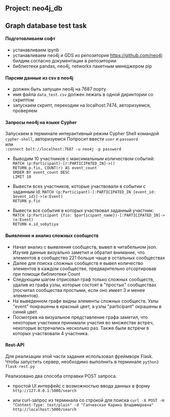 ## Project: neo4j_db

## Graph database test task

#### Подготовливаем софт

- устанавливаем ipynb
- устанавливаем neo4j и GDS из репозитория https://github.com/neo4j билдим согласно документации в репозитории
- библиотеки pandas, neo4j, networkx пакетным менеджером pip

#### Парсим данные из csv в neo4j

- должен быть запущен neo4j на 7687 порту
- имя файла `data_test.csv` должен лежать в одной дириктории со скриптом
- запускаем скрипт, переходим на localhost:7474, авторизуемся, проверяем

#### Запросы neo4j на языке Cypher

Запускаем в терминале интерактивный режим Cypher Shell командой `cypher-shell`, авторизуемся
Попросит ввести `user` и `password`<br>
или<br>
`:connect bolt://localhost:7687 -u neo4j -p password`<br>

- Выводим 10 участников с максимальным количеством событий:
  `MATCH (p:Participant)-[r:PARTICIPATED_IN]->()`<br>
  `RETURN p.fio, COUNT(r) AS event_count`<br>
  `ORDER BY event_count DESC`<br>
  `LIMIT 10`<br>


- Вывести всех участников, которые участвовали в событии с заданным id:
  `MATCH (p:Participant)-[:PARTICIPATED_IN {event_id: $event_id}]->(e:Event)`<br>
  `RETURN p.fio`<br>


- Вывести все события в которых участвовал заданный участник:
  `MATCH (p:Participant {fio: $participant_name})-[:PARTICIPATED_IN]->(e:Event)`<br>
  `RETURN e.id_sobytiya`<br>

#### Выявление и анализ сложных сообществ

- Начал анализ с выявления сообществ, вывел в читабельном json. Изучив данные визуально заметил и обратил внимание, что
  элементов в сообщество 221 больше чаще в остальных сообществах
- Далее для поиска сложных сообществ я вывел количество элементов в каждом сообществе, предварительно отсортировав при
  помощи библиотеки Count
- Следующим шагом отрисовал граф только сложных сообществ, удалив из графа узлы, которые состоят в "простых"
  сообществах (посчитал сообщества простыми, если оно имеет 3 и менее элементов).
- На выведенном графе видны элементы сложных сообществ. Узлы "event" покрашены в красный цвет, а узлы "participant"
  окрашены в синий цвет.
- Посмотрев на визуальное представление графа заметил, что некоторые участники принимали участия во множестве встреч,
  некоторые встречались несколько раз. Также были встречи в которых участвовали 4 участника.

#### Rest-API

Для реализации этой части задания использовал фреймворк Flask.<br>
Чтобы запустить сервер, необходимо выполнить в терминале `python3 flask-rest.py`<br>

Реализовано два способа отправки POST запроса.

- простой UI интерфейс с возможностью ввода данных в форму<br>
  `http://127.0.0.1:5000/search`<br>

- или curl-запрос из терминала со строкой для поиска `curl -X POST -H "Content-Type: text/plain" -d "Галчевская Карина
  Владимировна" http://localhost:5000/search`<br>
